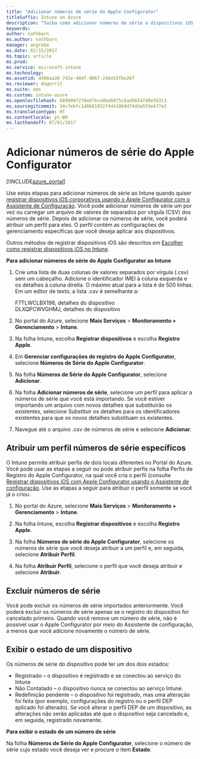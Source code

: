 ```yaml
---
title: "Adicionar números de série do Apple Configurator"
titleSuffix: Intune on Azure
description: "Saiba como adicionar números de série a dispositivos iOS de propriedade corporativa usando o Apple Configurator."
keywords: 
author: nathbarn
ms.author: nathbarn
manager: angrobe
ms.date: 02/15/2017
ms.topic: article
ms.prod: 
ms.service: microsoft-intune
ms.technology: 
ms.assetid: d408aa38-7d1e-40df-9067-246e53f6e26f
ms.reviewer: dagerrit
ms.suite: ems
ms.custom: intune-azure
ms.openlocfilehash: 689008f278e676ce0bab075c6ad6b54748e56313
ms.sourcegitcommit: 34cfebfc1d8b81032f4d41869d74dda559e677e2
ms.translationtype: HT
ms.contentlocale: pt-BR
ms.lasthandoff: 07/01/2017
---
```

# Adicionar números de série do Apple Configurator
<a id="add-apple-configurator-serial-numbers" class="xliff"></a>

[!INCLUDE[azure_portal](./includes/azure_portal.md)]

Use estas etapas para adicionar números de série ao Intune quando quiser [registrar dispositivos iOS corporativos usando o Apple Configurator com o Assistente de Configuração](apple-configurator-setup-assistant-enroll-ios.md). Você pode adicionar números de série um por vez ou carregar um arquivo de valores de separados por vírgula (CSV) dos números de série. Depois de adicionar os números de série, você poderá atribuir um perfil para eles. O perfil contém as configurações de gerenciamento específicas que você deseja aplicar aos dispositivos.

Outros métodos de registrar dispositivos iOS são descritos em [Escolher como registrar dispositivos iOS no Intune](enrollment-method-choose-ios.md).

**Para adicionar números de série do Apple Configurator ao Intune**

1. Crie uma lista de duas colunas de valores separados por vírgula (.csv) sem um cabeçalho. Adicione o identificador IMEI à coluna esquerda e os detalhes à coluna direita. O máximo atual para a lista é de 500 linhas. Em um editor de texto, a lista .csv é semelhante a:

    F7TLWCLBX196, detalhes do dispositivo</br>
    DLXQPCWVGHMJ, detalhes do dispositivo

2. No portal do Azure, selecione **Mais Serviços** > **Monitoramento + Gerenciamento** > **Intune**.

3.  Na folha Intune, escolha **Registrar dispositivos** e escolha **Registro Apple**.

4. Em **Gerenciar configurações de registro do Apple Configurator**, selecione **Números de Série do Apple Configurator**.

5. Na folha **Números de Série do Apple Configurator**, selecione **Adicionar**.

6. Na folha **Adicionar números de série**, selecione um perfil para aplicar a números de série que você está importando. Se você estiver importando um arquivo com novos detalhes que substituirão os existentes, selecione Substituir os detalhes para os identificadores existentes para que os novos detalhes substituam os existentes.

7. Navegue até o arquivo .csv de números de série e selecione **Adicionar**.

## Atribuir um perfil números de série específicos
<a id="assign-a-profile-to-specific-serial-numbers" class="xliff"></a>

O Intune permite atribuir perfis de dois locais diferentes no Portal do Azure. Você pode usar as etapas a seguir ou pode atribuir perfis na folha Perfis de Registro do Apple Configurator, na qual você cria o perfil (consulte [Registrar dispositivos iOS com Apple Configurator usando o Assistente de configuração](apple-configurator-setup-assistant-enroll-ios.md). Use as etapas a seguir para atribuir o perfil somente se você já o criou.

1. No portal do Azure, selecione **Mais Serviços** > **Monitoramento + Gerenciamento** > **Intune**.

2. Na folha Intune, escolha **Registrar dispositivos** e escolha **Registro Apple**.

3. Na folha **Números de série do Apple Configurator**, selecione os números de série que você deseja atribuir a um perfil e, em seguida, selecione **Atribuir Perfil**.

4. Na folha **Atribuir Perfil**, selecione o perfil que você deseja atribuir e selecione **Atribuir**.

## Excluir números de série
<a id="delete-serial-numbers" class="xliff"></a>
Você pode excluir os números de série importados anteriormente. Você poderá excluir os números de série apenas se o registro do dispositivo for cancelado primeiro. Quando você remove um número de série, não é possível usar o Apple Configurator por meio do Assistente de configuração, a menos que você adicione novamente o número de série.

## Exibir o estado de um dispositivo
<a id="view-the-state-of-a-device" class="xliff"></a>
Os números de série do dispositivo pode ter um dos dois estados:

- Registrado – o dispositivo é registrado e se conectou ao serviço do Intune
- Não Contatado – o dispositivo nunca se conectou ao serviço Intune.
- Redefinição pendente – o dispositivo foi registrado, mas uma alteração foi feita (por exemplo, configurações do registro ou o perfil DEP aplicado foi alterado). Se você alterar o perfil DEP de um dispositivo, as alterações não serão aplicadas até que o dispositivo seja cancelado e, em seguida, registrado novamente.

**Para exibir o estado de um número de série**

Na folha **Números de Série do Apple Configurator**, selecione o número de série cujo estado você deseja ver e procure o item **Estado**.
